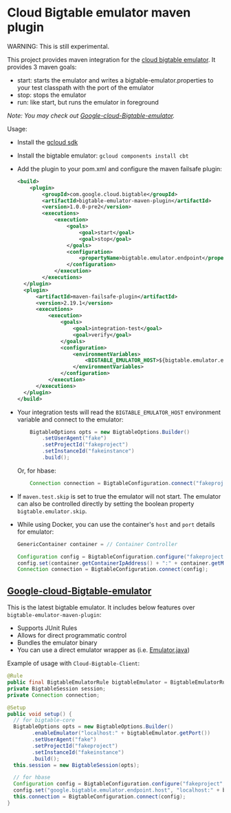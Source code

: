 # Cloud Bigtable emulator maven plugin

WARNING: This is still experimental.

This project provides maven integration for the [cloud bigtable emulator](https://cloud.google.com/bigtable/docs/emulator).
It provides 3 maven goals:

* start: starts the emulator and writes a bigtable-emulator.properties to your test classpath with the port of the emulator
* stop: stops the emulator
* run: like start, but runs the emulator in foreground

_Note: You may check out [Google-cloud-Bigtable-emulator](#google-cloud-bigtable-emulator)._

Usage:

- Install the [gcloud sdk](https://cloud.google.com/sdk/downloads)
- Install the bigtable emulator:
  ```gcloud components install cbt```
- Add the plugin to your pom.xml and configure the maven failsafe plugin:
  ```xml
  <build>
      <plugin>
          <groupId>com.google.cloud.bigtable</groupId>
          <artifactId>bigtable-emulator-maven-plugin</artifactId>
          <version>1.0.0-pre2</version>
          <executions>
              <execution>
                  <goals>
                      <goal>start</goal>
                      <goal>stop</goal>
                  </goals>
                  <configuration>
                      <propertyName>bigtable.emulator.endpoint</propertyName>
                  </configuration>
              </execution>
          </executions>
    </plugin>
    <plugin>
        <artifactId>maven-failsafe-plugin</artifactId>
        <version>2.19.1</version>
        <executions>
            <execution>
                <goals>
                    <goal>integration-test</goal>
                    <goal>verify</goal>
                </goals>
                <configuration>
                    <environmentVariables>
                        <BIGTABLE_EMULATOR_HOST>${bigtable.emulator.endpoint}</BIGTABLE_EMULATOR_HOST>
                    </environmentVariables>
                </configuration>
            </execution>
        </executions>
    </plugin>
  </build>
  ```
- Your integration tests will read the `BIGTABLE_EMULATOR_HOST` environment variable and connect to the emulator:
  ```java
      BigtableOptions opts = new BigtableOptions.Builder()
          .setUserAgent("fake")
          .setProjectId("fakeproject")
          .setInstanceId("fakeinstance")
          .build();
  ```
  Or, for hbase:
  ```java
      Connection connection = BigtableConfiguration.connect("fakeproject", "fakeinstance");
   ```
- If `maven.test.skip` is set to true the emulator will not start. The emulator can also be controlled directly 
  by setting the boolean property `bigtable.emulator.skip`.

- While using Docker, you can use the container's `host` and `port` details for emulator:
  ```java
  GenericContainer container = // Container Controller

  Configuration config = BigtableConfiguration.configure("fakeproject", "fakeinstance");
  config.set(container.getContainerIpAddress() + ":" + container.getMappedPort(TEST_HTTP_PORT));
  Connection connection = BigtableConfiguration.connect(config);
  ```


## [Google-cloud-Bigtable-emulator](https://github.com/googleapis/google-cloud-java/tree/master/google-cloud-testing/google-cloud-bigtable-emulator)

  This is the latest bigtable emulator. It includes below features over `bigtable-emulator-maven-plugin`:
  - Supports JUnit Rules
  - Allows for direct programmatic control
  - Bundles the emulator binary
  - You can use a direct emulator wrapper as (i.e. [Emulator.java](https://github.com/googleapis/google-cloud-java/blob/master/google-cloud-testing/google-cloud-bigtable-emulator/src/main/java/com/google/cloud/bigtable/emulator/v2/Emulator.java))

  Example of usage with `Cloud-Bigtable-Client`:
  ```java
  @Rule
  public final BigtableEmulatorRule bigtableEmulator = BigtableEmulatorRule.create();
  private BigtableSession session;
  private Connection connection;

  @Setup
  public void setup() {
    // for bigtable-core
    BigtableOptions opts = new BigtableOptions.Builder()
          .enableEmulator("localhost:" + bigtableEmulator.getPort())
          .setUserAgent("fake")
          .setProjectId("fakeproject")
          .setInstanceId("fakeinstance")
          .build();
    this.session = new BigtableSession(opts);

    // for hbase
    Configuration config = BigtableConfiguration.configure("fakeproject", "fakeinstance");
    config.set("google.bigtable.emulator.endpoint.host", "localhost:" + bigtableEmulator.getPort());
    this.connection = BigtableConfiguration.connect(config);
  }
  ```

